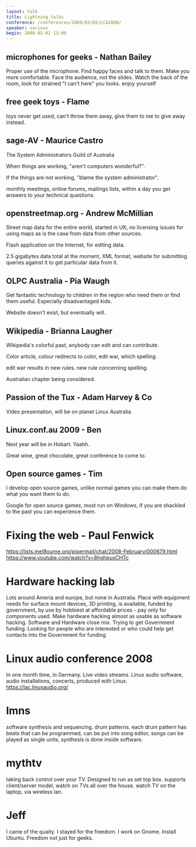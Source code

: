 ```yaml
---
layout: talk
title: Lightning talks
conference: /conferences/2008/02/02/LCA2008/
speaker: various
begin: 2008-02-02 13:00
---
```

## microphones for geeks - Nathan Bailey

Proper use of the microphone. Find happy faces and talk to them.
Make you more comfortable. Face the audience, not the slides.
Watch the back of the room, look for strained "I can't here" you
looks. enjoy yourself

## free geek toys - Flame

toys never get used, can't throw them away, give them to me to give
away instead.

## sage-AV - Maurice Castro

The System Administrators Guild of Australia

When things are working, "aren't computers wonderful?".

If the things are not working, "blame the system administrator".

monthly meetings, online forums, mailings lists, within a day
you get answers to your technical questions.


## openstreetmap.org - Andrew McMillian

Street map data for the entire world, started in UK, no licensing
issues for using maps as is the case from data from other sources.

Flash application on the Internet, for editing data.

2.5 gigabytes data total at the moment, XML format, website
for submitting queries against it to get particular data from it.

## OLPC Australia - Pia Waugh

Get fantastic technology to children in the region who need
them or find them useful. Especially disadvantaged kids.

Website doesn't exist, but eventually will.

## Wikipedia - Brianna Laugher

Wikipedia's colorful past, anybody can edit and can contribute.

Color article, colour redirects to color, edit war, which spelling.

edit war results in new rules. new rule concerning spelling.

Australian chapter being considered.

## Passion of the Tux - Adam Harvey & Co

Video presentation, will be on planet Linux Australia

## Linux.conf.au 2009 - Ben

Next year will be in Hobart. Yaahh.

Great wine, great chocolate, great conference to come to.

## Open source games - Tim

I develop open source games, unlike normal games you can make them
do what you want them to do.

Google for open source games, most run on Windows, if you
are shackled to the past you can experience them.

# Fixing the web - Paul Fenwick
<https://lists.mel8ourne.org/pipermail/chat/2008-February/000679.html>  
<https://www.youtube.com/watch?v=8hghpuxCHTc>

# Hardware hacking lab
Lots around Ameria and europe, but none in Australia. Place with
equipment needs for surface mount devices, 3D printing, is available,
funded by government, by use by hobbiest at affordable prices - pay
only for components used. Make hardware hacking almost as usable
as software hacking. Software and Hardware close mix. Trying
to get Government funding. Looking for people who are interested
or who could help get contacts into the Government for funding

# Linux audio conference 2008
In one month time, in Germany. Live video streams. Linux audio software,
audio installations, concerts, produced with Linux.
<https://lac.linuxaudio.org/>

# lmns
software synthesis and sequencing.
drum patterns. each drum pattern has beats that can be programmed,
can be put into song editor, songs can be played as single units,
synthesis is done inside software.

# mythtv
taking back control over your TV. Designed to run as set top box.
supports client/server model, watch on TVs all over the house. watch TV
on the laptop, via wireless lan.

# Jeff
I came of the quaity. I stayed for the freedom.
I work on Gnome. Install Ubuntu. Freedom not just for geeks.
